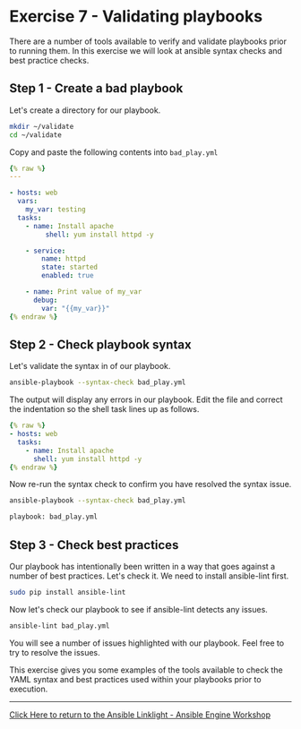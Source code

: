# Exercise 7 - Validating playbooks 

There are a number of tools available to verify and validate playbooks prior to running them. In this exercise we will look at ansible syntax checks and best practice checks.


## Step 1 - Create a bad playbook

Let's create a directory for our playbook.

```bash
mkdir ~/validate
cd ~/validate
```

Copy and paste the following contents into `bad_play.yml`

```yml
{% raw %}
---

- hosts: web
  vars:
    my_var: testing
  tasks:
    - name: Install apache
         shell: yum install httpd -y

    - service:
        name: httpd
        state: started
        enabled: true

    - name: Print value of my_var
      debug:
        var: "{{my_var}}"
{% endraw %}
```
## Step 2 - Check playbook syntax

Let's validate the syntax in of our playbook.

```bash
ansible-playbook --syntax-check bad_play.yml
```

The output will display any errors in our playbook. Edit the file and correct the indentation so the shell task lines up as follows.

```yml
{% raw %}
- hosts: web
  tasks:
    - name: Install apache
      shell: yum install httpd -y
{% endraw %}
```
Now re-run the syntax check to confirm you have resolved the syntax issue.

```bash
ansible-playbook --syntax-check bad_play.yml

playbook: bad_play.yml
```

## Step 3 - Check best practices

Our playbook has intentionally been written in a way that goes against a number of best practices. Let's check it. We need to install ansible-lint first.

```bash
sudo pip install ansible-lint
```

Now let's check our playbook to see if ansible-lint detects any issues.

```bash
ansible-lint bad_play.yml
```

You will see a number of issues highlighted with our playbook. Feel free to try to resolve the issues.

This exercise gives you some examples of the tools available to check the YAML syntax and best practices used within your playbooks prior to execution.

---

[Click Here to return to the Ansible Linklight - Ansible Engine Workshop](../README.md)
